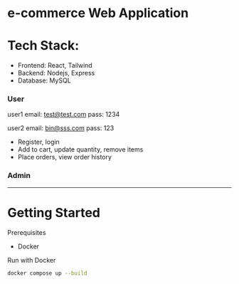 # e-commerce Web Application

# Tech Stack:
- Frontend: React, Tailwind
- Backend: Nodejs, Express
- Database: MySQL

### User
user1
email: test@test.com
pass: 1234

user2
email: bin@sss.com
pass: 123

- Register, login
- Add to cart, update quantity, remove items
- Place orders, view order history

### Admin

---

# Getting Started

Prerequisites
- Docker

Run with Docker

```bash
docker compose up --build